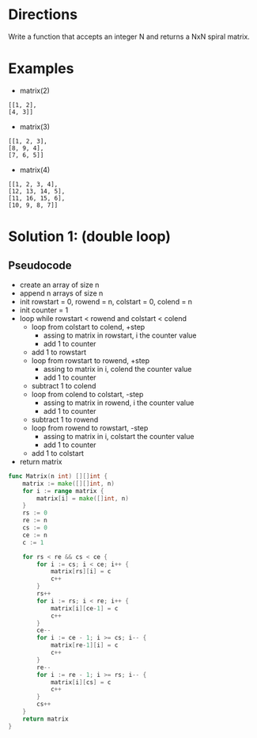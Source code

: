 # Directions

Write a function that accepts an integer N and returns a NxN spiral matrix.

# Examples

- matrix(2)

```
[[1, 2],
[4, 3]]
```

- matrix(3)

```
[[1, 2, 3],
[8, 9, 4],
[7, 6, 5]]
```

- matrix(4)

```
[[1, 2, 3, 4],
[12, 13, 14, 5],
[11, 16, 15, 6],
[10, 9, 8, 7]]
```

# Solution 1: (double loop)

## Pseudocode

- create an array of size n
- append n arrays of size n
- init rowstart = 0, rowend = n, colstart = 0, colend = n
- init counter = 1
- loop while rowstart < rowend and colstart < colend
  - loop from colstart to colend, +step
    - assing to matrix in rowstart, i the counter value
    - add 1 to counter
  - add 1 to rowstart
  - loop from rowstart to rowend, +step
    - assing to matrix in i, colend the counter value
    - add 1 to counter
  - subtract 1 to colend
  - loop from colend to colstart, -step
    - assing to matrix in rowend, i the counter value
    - add 1 to counter
  - subtract 1 to rowend
  - loop from rowend to rowstart, -step
    - assing to matrix in i, colstart the counter value
    - add 1 to counter
  - add 1 to colstart
- return matrix

```go
func Matrix(n int) [][]int {
	matrix := make([][]int, n)
	for i := range matrix {
		matrix[i] = make([]int, n)
	}
	rs := 0
	re := n
	cs := 0
	ce := n
	c := 1

	for rs < re && cs < ce {
		for i := cs; i < ce; i++ {
			matrix[rs][i] = c
			c++
		}
		rs++
		for i := rs; i < re; i++ {
			matrix[i][ce-1] = c
			c++
		}
		ce--
		for i := ce - 1; i >= cs; i-- {
			matrix[re-1][i] = c
			c++
		}
		re--
		for i := re - 1; i >= rs; i-- {
			matrix[i][cs] = c
			c++
		}
		cs++
	}
	return matrix
}
```
